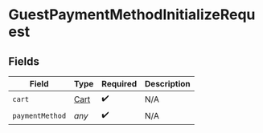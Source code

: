 # GuestPaymentMethodInitializeRequest


## Fields

| Field                               | Type                                | Required                            | Description                         |
| ----------------------------------- | ----------------------------------- | ----------------------------------- | ----------------------------------- |
| `cart`                              | [Cart](../../models/shared/cart.md) | :heavy_check_mark:                  | N/A                                 |
| `paymentMethod`                     | *any*                               | :heavy_check_mark:                  | N/A                                 |